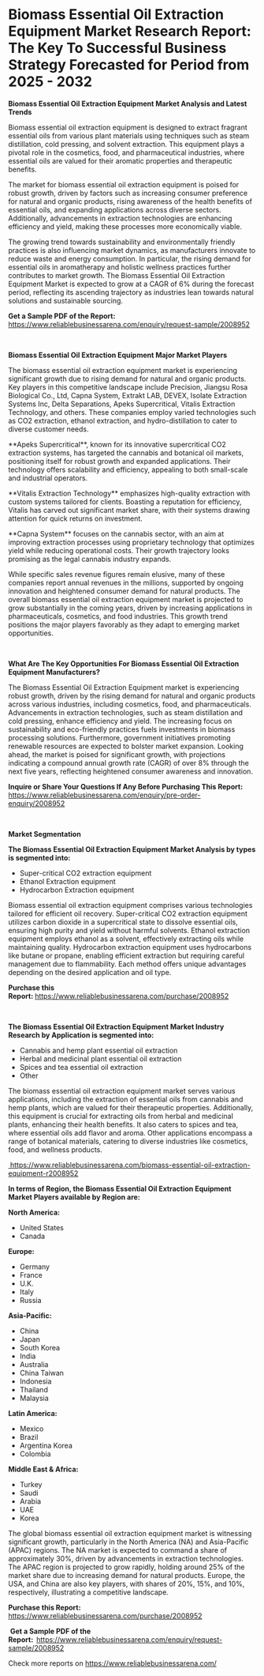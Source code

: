 <p><h1>Biomass Essential Oil Extraction Equipment Market Research Report: The Key To Successful Business Strategy Forecasted for Period from 2025 - 2032</h1></p><p><strong>Biomass Essential Oil Extraction Equipment Market Analysis and Latest Trends</strong></p>
<p><p>Biomass essential oil extraction equipment is designed to extract fragrant essential oils from various plant materials using techniques such as steam distillation, cold pressing, and solvent extraction. This equipment plays a pivotal role in the cosmetics, food, and pharmaceutical industries, where essential oils are valued for their aromatic properties and therapeutic benefits. </p><p>The market for biomass essential oil extraction equipment is poised for robust growth, driven by factors such as increasing consumer preference for natural and organic products, rising awareness of the health benefits of essential oils, and expanding applications across diverse sectors. Additionally, advancements in extraction technologies are enhancing efficiency and yield, making these processes more economically viable. </p><p>The growing trend towards sustainability and environmentally friendly practices is also influencing market dynamics, as manufacturers innovate to reduce waste and energy consumption. In particular, the rising demand for essential oils in aromatherapy and holistic wellness practices further contributes to market growth. The Biomass Essential Oil Extraction Equipment Market is expected to grow at a CAGR of 6% during the forecast period, reflecting its ascending trajectory as industries lean towards natural solutions and sustainable sourcing.</p></p>
<p><strong>Get a Sample PDF of the Report:&nbsp;</strong> <a href="https://www.reliablebusinessarena.com/enquiry/request-sample/2008952?utm_campaign=3586&utm_medium=2&utm_source=Github&utm_content=ia&utm_term=29032025&utm_id=biomass-essential-oil-extraction-equipment">https://www.reliablebusinessarena.com/enquiry/request-sample/2008952</a></p>
<p>&nbsp;</p>
<p><strong>Biomass Essential Oil Extraction Equipment Major Market Players</strong></p>
<p><p>The biomass essential oil extraction equipment market is experiencing significant growth due to rising demand for natural and organic products. Key players in this competitive landscape include Precision, Jiangsu Rosa Biological Co., Ltd, Capna System, Extrakt LAB, DEVEX, Isolate Extraction Systems Inc, Delta Separations, Apeks Supercritical, Vitalis Extraction Technology, and others. These companies employ varied technologies such as CO2 extraction, ethanol extraction, and hydro-distillation to cater to diverse customer needs.</p><p>**Apeks Supercritical**, known for its innovative supercritical CO2 extraction systems, has targeted the cannabis and botanical oil markets, positioning itself for robust growth and expanded applications. Their technology offers scalability and efficiency, appealing to both small-scale and industrial operators. </p><p>**Vitalis Extraction Technology** emphasizes high-quality extraction with custom systems tailored for clients. Boasting a reputation for efficiency, Vitalis has carved out significant market share, with their systems drawing attention for quick returns on investment.</p><p>**Capna System** focuses on the cannabis sector, with an aim at improving extraction processes using proprietary technology that optimizes yield while reducing operational costs. Their growth trajectory looks promising as the legal cannabis industry expands.</p><p>While specific sales revenue figures remain elusive, many of these companies report annual revenues in the millions, supported by ongoing innovation and heightened consumer demand for natural products. The overall biomass essential oil extraction equipment market is projected to grow substantially in the coming years, driven by increasing applications in pharmaceuticals, cosmetics, and food industries. This growth trend positions the major players favorably as they adapt to emerging market opportunities.</p></p>
<p>&nbsp;</p>
<p><strong>What Are The Key Opportunities For Biomass Essential Oil Extraction Equipment Manufacturers?</strong></p>
<p><p>The Biomass Essential Oil Extraction Equipment market is experiencing robust growth, driven by the rising demand for natural and organic products across various industries, including cosmetics, food, and pharmaceuticals. Advancements in extraction technologies, such as steam distillation and cold pressing, enhance efficiency and yield. The increasing focus on sustainability and eco-friendly practices fuels investments in biomass processing solutions. Furthermore, government initiatives promoting renewable resources are expected to bolster market expansion. Looking ahead, the market is poised for significant growth, with projections indicating a compound annual growth rate (CAGR) of over 8% through the next five years, reflecting heightened consumer awareness and innovation.</p></p>
<p><strong>Inquire or Share Your Questions If Any Before Purchasing This Report:</strong> <a href="https://www.reliablebusinessarena.com/enquiry/pre-order-enquiry/2008952?utm_campaign=3586&utm_medium=2&utm_source=Github&utm_content=ia&utm_term=29032025&utm_id=biomass-essential-oil-extraction-equipment">https://www.reliablebusinessarena.com/enquiry/pre-order-enquiry/2008952</a></p>
<p>&nbsp;</p>
<p><strong>Market Segmentation</strong></p>
<p><strong>The Biomass Essential Oil Extraction Equipment Market Analysis by types is segmented into:</strong></p>
<p><ul><li>Super-critical CO2 extraction equipment</li><li>Ethanol Extraction equipment</li><li>Hydrocarbon Extraction equipment</li></ul></p>
<p><p>Biomass essential oil extraction equipment comprises various technologies tailored for efficient oil recovery. Super-critical CO2 extraction equipment utilizes carbon dioxide in a supercritical state to dissolve essential oils, ensuring high purity and yield without harmful solvents. Ethanol extraction equipment employs ethanol as a solvent, effectively extracting oils while maintaining quality. Hydrocarbon extraction equipment uses hydrocarbons like butane or propane, enabling efficient extraction but requiring careful management due to flammability. Each method offers unique advantages depending on the desired application and oil type.</p></p>
<p><strong>Purchase this Report:&nbsp;</strong><a href="https://www.reliablebusinessarena.com/purchase/2008952?utm_campaign=3586&utm_medium=2&utm_source=Github&utm_content=ia&utm_term=29032025&utm_id=biomass-essential-oil-extraction-equipment">https://www.reliablebusinessarena.com/purchase/2008952</a></p>
<p>&nbsp;</p>
<p><strong>The Biomass Essential Oil Extraction Equipment Market Industry Research by Application is segmented into:</strong></p>
<p><ul><li>Cannabis and hemp plant essential oil extraction</li><li>Herbal and medicinal plant essential oil extraction</li><li>Spices and tea essential oil extraction</li><li>Other</li></ul></p>
<p><p>The biomass essential oil extraction equipment market serves various applications, including the extraction of essential oils from cannabis and hemp plants, which are valued for their therapeutic properties. Additionally, this equipment is crucial for extracting oils from herbal and medicinal plants, enhancing their health benefits. It also caters to spices and tea, where essential oils add flavor and aroma. Other applications encompass a range of botanical materials, catering to diverse industries like cosmetics, food, and wellness products.</p></p>
<p><a href="https://www.reliablebusinessarena.com/biomass-essential-oil-extraction-equipment-r2008952?utm_campaign=3586&utm_medium=2&utm_source=Github&utm_content=ia&utm_term=29032025&utm_id=biomass-essential-oil-extraction-equipment">&nbsp;https://www.reliablebusinessarena.com/biomass-essential-oil-extraction-equipment-r2008952</a></p>
<p><strong>In terms of Region, the Biomass Essential Oil Extraction Equipment Market Players available by Region are:</strong></p>
<p>
    <p> <strong> North America: </strong>
        <ul>
            <li>United States</li>
            <li>Canada</li>
        </ul>
        </p> 
    <p> <strong> Europe: </strong>
        <ul>
            <li>Germany</li>
            <li>France</li>
            <li>U.K.</li>
            <li>Italy</li>
            <li>Russia</li>
        </ul>
        </p> 
    <p> <strong> Asia-Pacific: </strong>
        <ul>
            <li>China</li>
            <li>Japan</li>
            <li>South Korea</li>
            <li>India</li>
            <li>Australia</li>
            <li>China Taiwan</li>
            <li>Indonesia</li>
            <li>Thailand</li>
            <li>Malaysia</li>
        </ul>
        </p> 
    <p> <strong> Latin America: </strong>
        <ul>
            <li>Mexico</li>
            <li>Brazil</li>
            <li>Argentina Korea</li>
            <li>Colombia</li>
        </ul>
        </p> 
    <p> <strong> Middle East & Africa: </strong>
        <ul>
            <li>Turkey</li>
            <li>Saudi</li>
            <li>Arabia</li>
            <li>UAE</li>
            <li>Korea</li>
        </ul>
    </p>
    </p>
<p><p>The global biomass essential oil extraction equipment market is witnessing significant growth, particularly in the North America (NA) and Asia-Pacific (APAC) regions. The NA market is expected to command a share of approximately 30%, driven by advancements in extraction technologies. The APAC region is projected to grow rapidly, holding around 25% of the market share due to increasing demand for natural products. Europe, the USA, and China are also key players, with shares of 20%, 15%, and 10%, respectively, illustrating a competitive landscape.</p></p>
<p><strong>Purchase this Report: </strong><a href="https://www.reliablebusinessarena.com/purchase/2008952?utm_campaign=3586&utm_medium=2&utm_source=Github&utm_content=ia&utm_term=29032025&utm_id=biomass-essential-oil-extraction-equipment">https://www.reliablebusinessarena.com/purchase/2008952</a></p>
<p>&nbsp;<strong>Get a Sample PDF of the Report:&nbsp;&nbsp;</strong><a href="https://www.reliablebusinessarena.com/enquiry/request-sample/2008952?utm_campaign=3586&utm_medium=2&utm_source=Github&utm_content=ia&utm_term=29032025&utm_id=biomass-essential-oil-extraction-equipment">https://www.reliablebusinessarena.com/enquiry/request-sample/2008952</a></p>
<p><strong></strong></p>
<p>Check more reports on <a href="https://www.reliablebusinessarena.com/?utm_campaign=3586&utm_medium=2&utm_source=Github&utm_content=ia&utm_term=29032025&utm_id=biomass-essential-oil-extraction-equipment">https://www.reliablebusinessarena.com/</a></p>